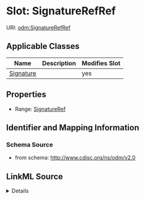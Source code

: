 # Slot: SignatureRefRef

URI: [odm:SignatureRefRef](http://www.cdisc.org/ns/odm/v2.0/SignatureRefRef)



<!-- no inheritance hierarchy -->




## Applicable Classes

| Name | Description | Modifies Slot |
| --- | --- | --- |
[Signature](Signature.md) |  |  yes  |







## Properties

* Range: [SignatureRef](SignatureRef.md)





## Identifier and Mapping Information







### Schema Source


* from schema: http://www.cdisc.org/ns/odm/v2.0




## LinkML Source

<details>
```yaml
name: SignatureRefRef
from_schema: http://www.cdisc.org/ns/odm/v2.0
rank: 1000
alias: SignatureRefRef
domain_of:
- Signature
range: SignatureRef

```
</details>